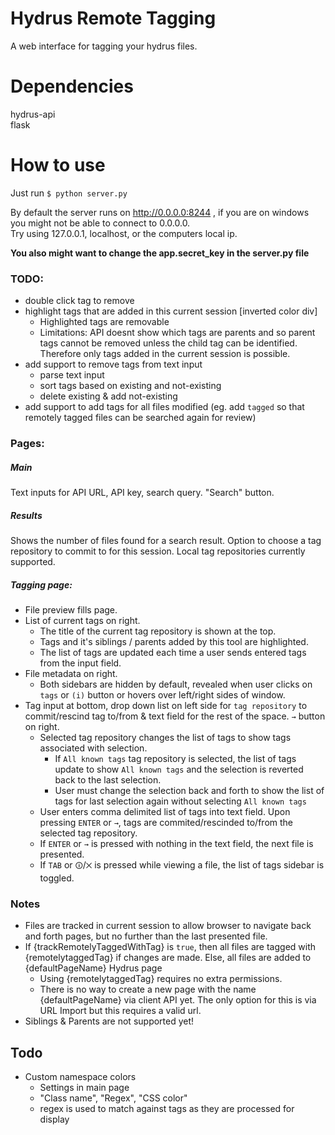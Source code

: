 # Hydrus Remote Tagging
A web interface for tagging your hydrus files.

# Dependencies  
hydrus-api  
flask  

# How to use
Just run `$ python server.py`  

By default the server runs on http://0.0.0.0:8244 , if you are on windows you might not be able to connect to 0.0.0.0.  
Try using 127.0.0.1, localhost, or the computers local ip.  

**You also might want to change the app.secret_key in the server.py file**

### TODO:
* double click tag to remove
* highlight tags that are added in this current session [inverted color div]
  * Highlighted tags are removable
  * Limitations: API doesnt show which tags are parents and so parent tags cannot be removed unless the child tag can be identified. Therefore only tags added in the current session is possible.
* add support to remove tags from text input
  * parse text input
  * sort tags based on existing and not-existing
  * delete existing & add not-existing
* add support to add tags for all files modified (eg. add `tagged` so that remotely tagged files can be searched again for review)

### Pages:
##### Main
Text inputs for API URL, API key, search query. "Search" button.
##### Results
Shows the number of files found for a search result. Option to choose a tag repository to commit to for this session.
Local tag repositories currently supported.
##### Tagging page:
* File preview fills page.
* List of current tags on right.
  * The title of the current tag repository is shown at the top.
  * Tags and it's siblings / parents added by this tool are highlighted.
  * The list of tags are updated each time a user sends entered tags from the input field.
* File metadata on right. 
  * Both sidebars are hidden by default, revealed when user clicks on `tags` or `(i)` button or hovers over left/right sides of window.
* Tag input at bottom, drop down list on left side for `tag repository` to commit/rescind tag to/from & text field for the rest of the space. `→` button on right.
  * Selected tag repository changes the list of tags to show tags associated with selection.
    * If `All known tags` tag repository is selected, the list of tags update to show  `All known tags` and the selection is reverted back to the last selection.
    * User must change the selection back and forth to show the list of tags for last selection again without selecting `All known tags`
  * User enters comma delimited list of tags into text field. Upon pressing `ENTER` or `→`, tags are commited/rescinded to/from the selected tag repository.
  * If `ENTER` or `→` is pressed with nothing in the text field, the next file is presented.
  * If `TAB` or `🛈`/`⨉` is pressed while viewing a file, the list of tags sidebar is toggled.

### Notes
* Files are tracked in current session to allow browser to navigate back and forth pages, but no further than the last presented file.
* If {trackRemotelyTaggedWithTag} is `true`, then all files are tagged with {remotelytaggedTag} if changes are made. Else, all files are added to {defaultPageName} Hydrus page
  * Using {remotelytaggedTag} requires no extra permissions.
  * There is no way to create a new page with the name {defaultPageName} via client API yet. The only option for this is via URL Import but this requires a valid url.
* Siblings & Parents are not supported yet!

## Todo  
* Custom namespace colors
  * Settings in main page
  * "Class name", "Regex", "CSS color"
  * regex is used to match against tags as they are processed for display
